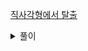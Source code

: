 [직사각형에서 탈출](https://www.acmicpc.net/problem/1085)

<details>
<summary>풀이</summary>
<p>

```js
const fs = require("fs");
const input = fs
  .readFileSync("/dev/stdin")
  .toString()
  .trim()
  .split(" ")
  .map((str) => Number(str));

const x = input[0];
const y = input[1];
const w = input[2];
const h = input[3];

console.log(Math.min(x, y, w - x, h - y));
```

</p>
</details>
